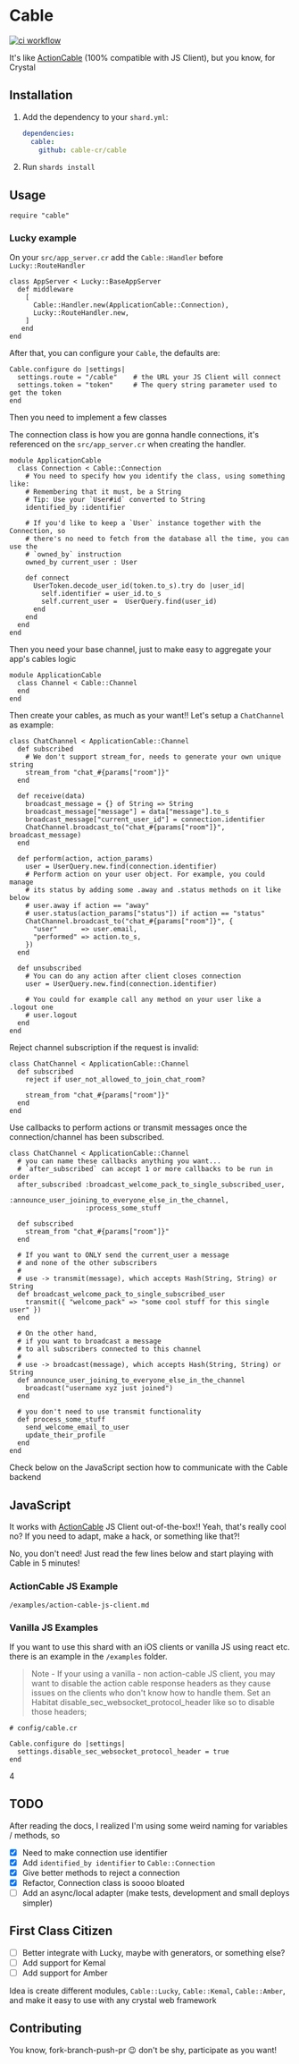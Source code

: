 # Cable

[![ci workflow](https://github.com/cable-cr/cable/actions/workflows/ci.yml/badge.svg)](https://github.com/cable-cr/cable/actions/workflows/ci.yml)

It's like [ActionCable](https://guides.rubyonrails.org/action_cable_overview.html) (100% compatible with JS Client), but you know, for Crystal

## Installation

1. Add the dependency to your `shard.yml`:

   ```yaml
   dependencies:
     cable:
       github: cable-cr/cable
   ```

2. Run `shards install`

## Usage

```crystal
require "cable"
```

### Lucky example

On your `src/app_server.cr` add the `Cable::Handler` before `Lucky::RouteHandler`

```crystal
class AppServer < Lucky::BaseAppServer
  def middleware
    [
      Cable::Handler.new(ApplicationCable::Connection),
      Lucky::RouteHandler.new,
    ]
   end
end
```

After that, you can configure your `Cable`, the defaults are:

```crystal
Cable.configure do |settings|
  settings.route = "/cable"    # the URL your JS Client will connect
  settings.token = "token"     # The query string parameter used to get the token
end
```

Then you need to implement a few classes

The connection class is how you are gonna handle connections, it's referenced on the `src/app_server.cr` when creating the handler.

```crystal
module ApplicationCable
  class Connection < Cable::Connection
    # You need to specify how you identify the class, using something like:
    # Remembering that it must, be a String
    # Tip: Use your `User#id` converted to String
    identified_by :identifier

    # If you'd like to keep a `User` instance together with the Connection, so
    # there's no need to fetch from the database all the time, you can use the
    # `owned_by` instruction
    owned_by current_user : User

    def connect
      UserToken.decode_user_id(token.to_s).try do |user_id|
        self.identifier = user_id.to_s
        self.current_user =  UserQuery.find(user_id)
      end
    end
  end
end
```

Then you need your base channel, just to make easy to aggregate your app's cables logic

```crystal
module ApplicationCable
  class Channel < Cable::Channel
  end
end
```

Then create your cables, as much as your want!! Let's setup a `ChatChannel` as example:

```crystal
class ChatChannel < ApplicationCable::Channel
  def subscribed
    # We don't support stream_for, needs to generate your own unique string
    stream_from "chat_#{params["room"]}"
  end

  def receive(data)
    broadcast_message = {} of String => String
    broadcast_message["message"] = data["message"].to_s
    broadcast_message["current_user_id"] = connection.identifier
    ChatChannel.broadcast_to("chat_#{params["room"]}", broadcast_message)
  end

  def perform(action, action_params)
    user = UserQuery.new.find(connection.identifier)
    # Perform action on your user object. For example, you could manage
    # its status by adding some .away and .status methods on it like below
    # user.away if action == "away"
    # user.status(action_params["status"]) if action == "status"
    ChatChannel.broadcast_to("chat_#{params["room"]}", {
      "user"      => user.email,
      "performed" => action.to_s,
    })
  end

  def unsubscribed
    # You can do any action after client closes connection
    user = UserQuery.new.find(connection.identifier)

    # You could for example call any method on your user like a .logout one
    # user.logout
  end
end
```

Reject channel subscription if the request is invalid:

```crystal
class ChatChannel < ApplicationCable::Channel
  def subscribed
    reject if user_not_allowed_to_join_chat_room?

    stream_from "chat_#{params["room"]}"
  end
end
```

Use callbacks to perform actions or transmit messages once the connection/channel has been subscribed.

```crystal
class ChatChannel < ApplicationCable::Channel
  # you can name these callbacks anything you want...
  # `after_subscribed` can accept 1 or more callbacks to be run in order
  after_subscribed :broadcast_welcome_pack_to_single_subscribed_user,
                   :announce_user_joining_to_everyone_else_in_the_channel,
                   :process_some_stuff

  def subscribed
    stream_from "chat_#{params["room"]}"
  end

  # If you want to ONLY send the current_user a message
  # and none of the other subscribers
  #
  # use -> transmit(message), which accepts Hash(String, String) or String
  def broadcast_welcome_pack_to_single_subscribed_user
    transmit({ "welcome_pack" => "some cool stuff for this single user" })
  end

  # On the other hand,
  # if you want to broadcast a message
  # to all subscribers connected to this channel
  #
  # use -> broadcast(message), which accepts Hash(String, String) or String
  def announce_user_joining_to_everyone_else_in_the_channel
    broadcast("username xyz just joined")
  end

  # you don't need to use transmit functionality
  def process_some_stuff
    send_welcome_email_to_user
    update_their_profile
  end
end
```

Check below on the JavaScript section how to communicate with the Cable backend

## JavaScript

It works with [ActionCable](https://www.npmjs.com/package/actioncable) JS Client out-of-the-box!! Yeah, that's really cool no? If you need to adapt, make a hack, or something like that?!

No, you don't need! Just read the few lines below and start playing with Cable in 5 minutes!

### ActionCable JS Example

`/examples/action-cable-js-client.md`

### Vanilla JS Examples

If you want to use this shard with an iOS clients or vanilla JS using react etc. there is an example in the `/examples` folder.

> Note - If your using a vanilla - non action-cable JS client, you may want to disable the action cable response headers as they cause issues on the clients who don't know how to handle them. Set an Habitat disable_sec_websocket_protocol_header like so to disable those headers;

```
# config/cable.cr

Cable.configure do |settings|
  settings.disable_sec_websocket_protocol_header = true
end
```
4
## TODO

After reading the docs, I realized I'm using some weird naming for variables / methods, so

- [x] Need to make connection use identifier
- [x] Add `identified_by identifier` to `Cable::Connection`
- [x] Give better methods to reject a connection
- [x] Refactor, Connection class is soooo bloated
- [ ] Add an async/local adapter (make tests, development and small deploys simpler)

## First Class Citizen

- [ ] Better integrate with Lucky, maybe with generators, or something else?
- [ ] Add support for Kemal
- [ ] Add support for Amber

Idea is create different modules, `Cable::Lucky`, `Cable::Kemal`, `Cable::Amber`, and make it easy to use with any crystal web framework

## Contributing

You know, fork-branch-push-pr 😉 don't be shy, participate as you want!
